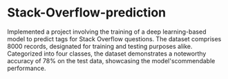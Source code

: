 # Stack-Overflow-prediction
Implemented a project involving the training of a deep learning-based model to predict tags for Stack Overflow questions.
The dataset comprises 8000 records, designated for training and testing purposes alike.
Categorized into four classes, the dataset demonstrates a noteworthy accuracy of 78% on the test data, showcasing the
model'scommendable performance.
